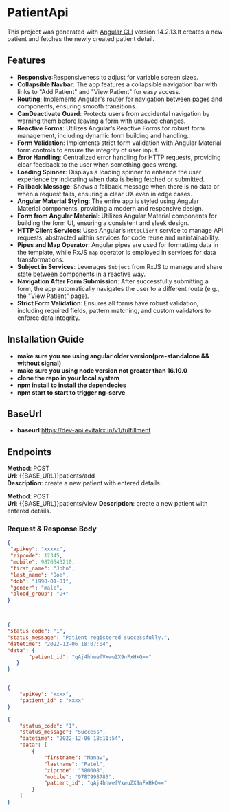 # PatientApi

This project was generated with [Angular CLI](https://github.com/angular/angular-cli) version 14.2.13.It creates a new patient and fetches the newly created patient detail.

## Features

- **Responsive**:Responsiveness to adjust for variable screen sizes.
- **Collapsible Navbar**: The app features a collapsible navigation bar with links to "Add Patient" and "View Patient" for easy access.
- **Routing**: Implements Angular's router for navigation between pages and components, ensuring smooth transitions.
- **CanDeactivate Guard**: Protects users from accidental navigation by warning them before leaving a form with unsaved changes.
- **Reactive Forms**: Utilizes Angular’s Reactive Forms for robust form management, including dynamic form building and handling.
- **Form Validation**: Implements strict form validation with Angular Material form controls to ensure the integrity of user input.
- **Error Handling**: Centralized error handling for HTTP requests, providing clear feedback to the user when something goes wrong.
- **Loading Spinner**: Displays a loading spinner to enhance the user experience by indicating when data is being fetched or submitted.
- **Fallback Message**: Shows a fallback message when there is no data or when a request fails, ensuring a clear UX even in edge cases.
- **Angular Material Styling**: The entire app is styled using Angular Material components, providing a modern and responsive design.
- **Form from Angular Material**: Utilizes Angular Material components for building the form UI, ensuring a consistent and sleek design.
- **HTTP Client Services**: Uses Angular’s `HttpClient` service to manage API requests, abstracted within services for code reuse and maintainability.
- **Pipes and Map Operator**: Angular pipes are used for formatting data in the template, while RxJS `map` operator is employed in services for data transformations.
- **Subject in Services**: Leverages `Subject` from RxJS to manage and share state between components in a reactive way.
- **Navigation After Form Submission**: After successfully submitting a form, the app automatically navigates the user to a different route (e.g., the "View Patient" page).
- **Strict Form Validation**: Ensures all forms have robust validation, including required fields, pattern matching, and custom validators to enforce data integrity.

## Installation Guide

- **make sure you are using angular older version(pre-standalone && without signal)**
- **make sure you using node version not greater than 16.10.0**
- **clone the repo in your local system**
- **npm install to install the dependecies**
- **npm start to start to trigger ng-serve**

## BaseUrl

- **baseurl**:https://dev-api.evitalrx.in/v1/fulfillment

## Endpoints

**Method**: POST  
 **Url**: {{BASE_URL}}patients/add  
 **Description**: create a new patient with entered details.

**Method**: POST  
 **Url**: {{BASE_URL}}patients/view
**Description**: create a new patient with entered details.

### Request & Response Body

```json
{
 "apikey": "xxxxx",
 "zipcode": 12345,
 "mobile": 9876543210,
 "first_name": "John",
 "last_name": "Doe",
 "dob": "1990-01-01",
 "gender": "male",
 "blood_group": "O+"
}



{
"status_code": "1",
"status_message": "Patient registered successfully.",
"datetime": "2022-12-06 18:07:04",
"data": {
       "patient_id": "qAj4hhwefVxwuZX9nFxHkQ=="
   }
}


{
    "apiKey": "xxxx",
    "patient_id" : "xxxx"
}

{
    "status_code": "1",
    "status_message": "Success",
    "datetime": "2022-12-06 18:11:54",
    "data": [
        {
            "firstname": "Manav",
            "lastname": "Patel",
            "zipcode": "380008",
            "mobile": "9787998785",
            "patient_id": "qAj4hhwefVxwuZX9nFxHkQ=="
        }
    ]
}
```
